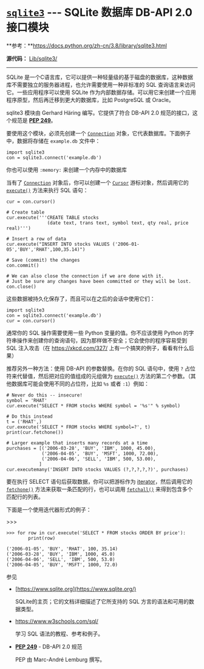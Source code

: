 # [`sqlite3`](https://docs.python.org/zh-cn/3.8/library/sqlite3.html#module-sqlite3) --- SQLite 数据库 DB-API 2.0 接口模块

**参考：**https://docs.python.org/zh-cn/3.8/library/sqlite3.html

**源代码：** [Lib/sqlite3/](https://github.com/python/cpython/tree/3.8/Lib/sqlite3/)

------

SQLite 是一个C语言库，它可以提供一种轻量级的基于磁盘的数据库，这种数据库不需要独立的服务器进程，也允许需要使用一种非标准的 SQL 查询语言来访问它。一些应用程序可以使用 SQLite 作为内部数据存储。可以用它来创建一个应用程序原型，然后再迁移到更大的数据库，比如 PostgreSQL 或 Oracle。

sqlite3 模块由 Gerhard Häring 编写。它提供了符合 DB-API 2.0 规范的接口，这个规范是 [**PEP 249**](https://www.python.org/dev/peps/pep-0249)。

要使用这个模块，必须先创建一个 [`Connection`](https://docs.python.org/zh-cn/3.8/library/sqlite3.html#sqlite3.Connection) 对象，它代表数据库。下面例子中，数据将存储在 `example.db` 文件中：

```
import sqlite3
con = sqlite3.connect('example.db')
```

你也可以使用 `:memory:` 来创建一个内存中的数据库

当有了 [`Connection`](https://docs.python.org/zh-cn/3.8/library/sqlite3.html#sqlite3.Connection) 对象后，你可以创建一个 [`Cursor`](https://docs.python.org/zh-cn/3.8/library/sqlite3.html#sqlite3.Cursor) 游标对象，然后调用它的 [`execute()`](https://docs.python.org/zh-cn/3.8/library/sqlite3.html#sqlite3.Cursor.execute) 方法来执行 SQL 语句：

```
cur = con.cursor()

# Create table
cur.execute('''CREATE TABLE stocks
               (date text, trans text, symbol text, qty real, price real)''')

# Insert a row of data
cur.execute("INSERT INTO stocks VALUES ('2006-01-05','BUY','RHAT',100,35.14)")

# Save (commit) the changes
con.commit()

# We can also close the connection if we are done with it.
# Just be sure any changes have been committed or they will be lost.
con.close()
```

这些数据被持久化保存了，而且可以在之后的会话中使用它们：

```
import sqlite3
con = sqlite3.connect('example.db')
cur = con.cursor()
```

通常你的 SQL 操作需要使用一些 Python 变量的值。你不应该使用 Python 的字符串操作来创建你的查询语句，因为那样做不安全；它会使你的程序容易受到 SQL 注入攻击（在 https://xkcd.com/327/ 上有一个搞笑的例子，看看有什么后果）

推荐另外一种方法：使用 DB-API 的参数替换。在你的 SQL 语句中，使用 `?` 占位符来代替值，然后把对应的值组成的元组做为 [`execute()`](https://docs.python.org/zh-cn/3.8/library/sqlite3.html#sqlite3.Cursor.execute) 方法的第二个参数。（其他数据库可能会使用不同的占位符，比如 `%s` 或者 `:1`）例如：

```
# Never do this -- insecure!
symbol = 'RHAT'
cur.execute("SELECT * FROM stocks WHERE symbol = '%s'" % symbol)

# Do this instead
t = ('RHAT',)
cur.execute('SELECT * FROM stocks WHERE symbol=?', t)
print(cur.fetchone())

# Larger example that inserts many records at a time
purchases = [('2006-03-28', 'BUY', 'IBM', 1000, 45.00),
             ('2006-04-05', 'BUY', 'MSFT', 1000, 72.00),
             ('2006-04-06', 'SELL', 'IBM', 500, 53.00),
            ]
cur.executemany('INSERT INTO stocks VALUES (?,?,?,?,?)', purchases)
```

要在执行 SELECT 语句后获取数据，你可以把游标作为 [iterator](https://docs.python.org/zh-cn/3.8/glossary.html#term-iterator)，然后调用它的 [`fetchone()`](https://docs.python.org/zh-cn/3.8/library/sqlite3.html#sqlite3.Cursor.fetchone) 方法来获取一条匹配的行，也可以调用 [`fetchall()`](https://docs.python.org/zh-cn/3.8/library/sqlite3.html#sqlite3.Cursor.fetchall) 来得到包含多个匹配行的列表。

下面是一个使用迭代器形式的例子：

\>>>

```
>>> for row in cur.execute('SELECT * FROM stocks ORDER BY price'):
        print(row)

('2006-01-05', 'BUY', 'RHAT', 100, 35.14)
('2006-03-28', 'BUY', 'IBM', 1000, 45.0)
('2006-04-06', 'SELL', 'IBM', 500, 53.0)
('2006-04-05', 'BUY', 'MSFT', 1000, 72.0)
```

参见

- [https://www.sqlite.org](https://www.sqlite.org/)

  SQLite的主页；它的文档详细描述了它所支持的 SQL 方言的语法和可用的数据类型。

- https://www.w3schools.com/sql/

  学习 SQL 语法的教程、参考和例子。

- [**PEP 249**](https://www.python.org/dev/peps/pep-0249) - DB-API 2.0 规范

  PEP 由 Marc-André Lemburg 撰写。